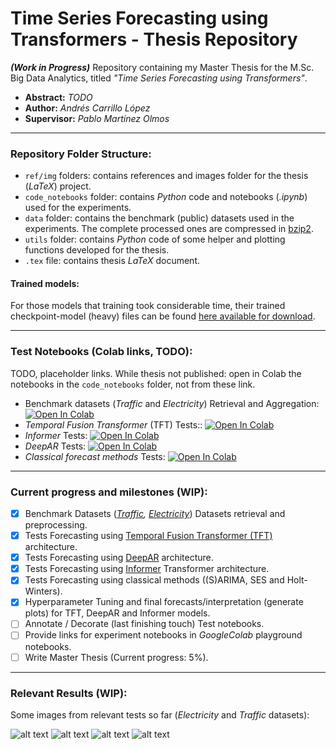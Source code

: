 # Time Series Forecasting using Transformers - Thesis Repository

***(Work in Progress)*** Repository containing my Master Thesis for the M.Sc. Big Data Analytics, titled *"Time Series Forecasting using Transformers"*.

- **Abstract:** *TODO*
- **Author:** *Andrés Carrillo López*
- **Supervisor:** *Pablo Martínez Olmos*

---

### Repository Folder Structure:

- `ref/img` folders: contains references and images folder for the thesis (*LaTeX*) project.
- `code_notebooks` folder: contains *Python* code and notebooks (*.ipynb*) used for the experiments.
- `data` folder: contains the benchmark (public) datasets used in the experiments. The complete processed ones are compressed in [bzip2](https://www.geeksforgeeks.org/bzip2-command-in-linux-with-examples/).
- `utils` folder: contains *Python* code of some helper and plotting functions developed for the thesis. 
- `.tex` file: contains thesis *LaTeX* document.

#### Trained models: 
For those models that training took considerable time, their trained checkpoint-model (heavy) files can be found [here available for download](https://drive.google.com/drive/folders/18SMaGidTDNXnJOI8_b7KUbnwvdns1AIu?usp=sharing).

---

### Test Notebooks (Colab links, TODO):

TODO, placeholder links. While thesis not published: open in Colab the notebooks in the `code_notebooks` folder, not from these link.

- Benchmark datasets (*Traffic* and *Electricity*) Retrieval and Aggregation: [![Open In Colab](https://colab.research.google.com/assets/colab-badge.svg)](https://colab.research.google.com/drive/1PhP8KzPXd0NlTXEx3s2PG0HgPWtvZyyz?usp=sharing)
- *Temporal Fusion Transformer* (TFT) Tests:: [![Open In Colab](https://colab.research.google.com/assets/colab-badge.svg)](https://colab.research.google.com/drive/1PhP8KzPXd0NlTXEx3s2PG0HgPWtvZyyz?usp=sharing)
- *Informer* Tests: [![Open In Colab](https://colab.research.google.com/assets/colab-badge.svg)](https://colab.research.google.com/drive/1PhP8KzPXd0NlTXEx3s2PG0HgPWtvZyyz?usp=sharing)
- *DeepAR* Tests: [![Open In Colab](https://colab.research.google.com/assets/colab-badge.svg)](https://colab.research.google.com/drive/1PhP8KzPXd0NlTXEx3s2PG0HgPWtvZyyz?usp=sharing)
- *Classical forecast methods* Tests: [![Open In Colab](https://colab.research.google.com/assets/colab-badge.svg)](https://colab.research.google.com/drive/1PhP8KzPXd0NlTXEx3s2PG0HgPWtvZyyz?usp=sharing)

---
### Current progress and milestones (WIP):

- [x] Benchmark Datasets (*[Traffic](https://archive.ics.uci.edu/ml/datasets/PEMS-SF), [Electricity](https://archive.ics.uci.edu/ml/datasets/ElectricityLoadDiagrams20112014)*) Datasets retrieval and preprocessing.
- [x] Tests Forecasting using [Temporal Fusion Transformer (TFT)](https://arxiv.org/abs/1912.09363) architecture.
- [x] Tests Forecasting using [DeepAR](https://arxiv.org/abs/1704.04110) architecture.
- [x] Tests Forecasting using [Informer](https://arxiv.org/pdf/2012.07436.pdf) Transformer architecture.
- [x] Tests Forecasting using classical methods ((S)ARIMA, SES and Holt-Winters).
- [x] Hyperparameter Tuning and final forecasts/interpretation (generate plots) for TFT, DeepAR and Informer models.
- [ ] Annotate / Decorate (last finishing touch) Test notebooks.
- [ ] Provide links for experiment notebooks in *GoogleColab* playground notebooks.
- [ ] Write Master Thesis (Current progress: 5%).

---
### Relevant Results (WIP):

Some images from relevant tests so far (*Electricity* and *Traffic* datasets):

![alt text](https://github.com/andresC98/TSF_Transformers_TFM//blob/main/img/repo_tft_electr_sample.png?raw=true)
![alt text](https://github.com/andresC98/TSF_Transformers_TFM//blob/main/img/repo_tft_electrimp_sample.png?raw=true)
![alt text](https://github.com/andresC98/TSF_Transformers_TFM//blob/main/img/repo_tft_traffic_sample.png?raw=true)
![alt text](https://github.com/andresC98/TSF_Transformers_TFM//blob/main/img/repo_tft_trafficimp_sample.png?raw=true)
